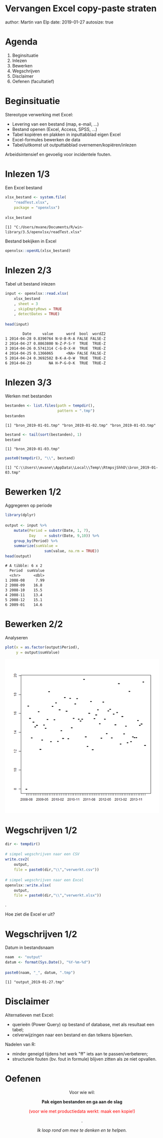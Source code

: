 Vervangen Excel copy-paste straten
========================================================
author: Martin van Elp
date: 2019-01-27
autosize: true


Agenda
========================================================

1. Beginsituatie
2. Inlezen
3. Bewerken
4. Wegschrijven
5. Disclaimer
6. Oefenen (facultatief)


Beginsituatie
========================================================

Stereotype verwerking met Excel:

- Levering van een bestand (map, e-mail, ...)
- Bestand openen (Excel, Access, SPSS, ...)
- Tabel kopi&#235;ren en plakken in inputtabblad eigen Excel
- Excel-formules bewerken de data
- Tabel/uitkomst uit outputtabblad overnemen/kopi&#235;ren/inlezen

Arbeidsintensief en gevoelig voor incidentele fouten.


Inlezen 1/3
========================================================

Een Excel bestand


```r
xlsx_bestand <- system.file(
    "readTest.xlsx", 
    package = "openxlsx")

xlsx_bestand
```

```
[1] "C:/Users/mvane/Documents/R/win-library/3.5/openxlsx/readTest.xlsx"
```

Bestand bekijken in Excel


```r
openxlsx::openXL(xlsx_bestand)
```


Inlezen 2/3
========================================================

Tabel uit bestand inlezen


```r
input <- openxlsx::read.xlsx(
    xlsx_bestand
    , sheet = 3
    , skipEmptyRows = TRUE
    , detectDates = TRUE)

head(input)
```

```
        Date     value      word  bool  wordZ2
1 2014-04-28 0.8390764 N-U-B-R-A FALSE FALSE-Z
2 2014-04-27 0.8863800 N-Z-P-S-Y  TRUE  TRUE-Z
3 2014-04-26 0.5741314 C-G-D-X-H  TRUE  TRUE-Z
4 2014-04-25 0.1366065      <NA> FALSE FALSE-Z
5 2014-04-24 0.3692582 B-K-A-O-W  TRUE  TRUE-Z
6 2014-04-23        NA H-P-G-O-K  TRUE  TRUE-Z
```


Inlezen 3/3
========================================================



Werken met bestanden


```r
bestanden <- list.files(path = tempdir(), 
                        pattern = ".tmp")
bestanden
```

```
[1] "bron_2019-01-01.tmp" "bron_2019-01-02.tmp" "bron_2019-01-03.tmp"
```

```r
bestand <- tail(sort(bestanden), 1)
bestand
```

```
[1] "bron_2019-01-03.tmp"
```

```r
paste0(tempdir(), "\\", bestand)
```

```
[1] "C:\\Users\\mvane\\AppData\\Local\\Temp\\RtmpsjShhO\\bron_2019-01-03.tmp"
```


Bewerken 1/2
========================================================

Aggregeren op periode


```r
library(dplyr)

output <- input %>%
    mutate(Period = substr(Date, 1, 7),
           Day    = substr(Date, 9,10)) %>%
    group_by(Period) %>%
    summarize(sumValue = 
                  sum(value, na.rm = TRUE))
head(output)
```

```
# A tibble: 6 x 2
  Period  sumValue
  <chr>      <dbl>
1 2008-08     7.99
2 2008-09    16.8 
3 2008-10    15.5 
4 2008-11    13.4 
5 2008-12    15.1 
6 2009-01    14.6 
```


Bewerken 2/2
========================================================

Analyseren


```r
plot(x = as.factor(output$Period), 
     y = output$sumValue)
```

<img src="Vervangen-Excel-copy-paste-straten-figure/unnamed-chunk-7-1.png" title="plot of chunk unnamed-chunk-7" alt="plot of chunk unnamed-chunk-7" style="display: block; margin: auto;" />


Wegschrijven 1/2
========================================================


```r
dir <- tempdir()

# simpel wegschrijven naar een CSV
write.csv2(
    output, 
    file = paste0(dir,"\\","verwerkt.csv"))

# simpel wegschrijven naar een Excel
openxlsx::write.xlsx(
    output, 
    file = paste0(dir,"\\","verwerkt.xlsx"))
```

.

Hoe ziet die Excel er uit?




Wegschrijven 1/2
========================================================

Datum in bestandsnaam


```r
naam  <- "output"
datum <- format(Sys.Date(), "%Y-%m-%d")

paste0(naam, "_", datum, ".tmp")
```

```
[1] "output_2019-01-27.tmp"
```


Disclaimer
========================================================

Alternatieven met Excel:

- querie&#235;n (Power Query) op bestand of database, met als resultaat een tabel;
- celverwijzingen naar een bestand en dan telkens bijwerken.

Nadelen van R:

- minder geneigd tijdens het werk "ff" iets aan te passen/verbeteren; 
- structurele fouten (bv. fout in formule) blijven zitten als ze niet opvallen.


Oefenen
========================================================

<center>
Voor wie wil: 

**Pak eigen bestanden en ga aan de slag**

<font color="red">(voor wie met productiedata werkt: maak een kopie!)</font>

.

*Ik loop rond om mee te denken en te helpen.*
</center>
